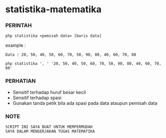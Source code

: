 # statistika-matematika

### PERINTAH
```
php statistika <pemisah data> [baris data]
```
example :
```
Data : 20, 50, 40, 50, 60, 70, 50, 90, 80, 40, 60, 70, 80
```

```
php statistika ', ' '20, 50, 40, 50, 60, 70, 50, 90, 80, 40, 60, 70, 80'
```

### PERHATIAN
- Sensitif terhadap huruf besar kecil
- Sensitif terhadap spasi
- Gunakan tanda petik bila ada spasi pada data ataupun pemisah data


### NOTE
```
SCRIPT INI SAYA BUAT UNTUK MEMPERMUDAH
SAYA DALAM MENGERJAKAN TUGAS MATEMATIKA
```
